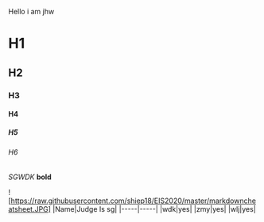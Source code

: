 Hello i am jhw
# H1
## H2
### H3
#### H4
##### H5
###### H6
*SGWDK*
**bold**

![https://raw.githubusercontent.com/shiep18/EIS2020/master/markdowncheatsheet.JPG]
|Name|Judge Is sg|
|-----|-----|
|wdk|yes|
|zmy|yes|
|wlj|yes|

